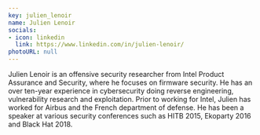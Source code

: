 ```yaml
---
key: julien_lenoir
name: Julien Lenoir
socials:
- icon: linkedin
  link: https://www.linkedin.com/in/julien-lenoir/
photoURL: null
---
```


Julien Lenoir is an offensive security researcher from Intel Product Assurance and Security, where he focuses on firmware security. 
He has an over ten-year experience in cybersecurity doing reverse engineering, vulnerability research and exploitation.
Prior to working for Intel, Julien has worked for Airbus and the French department of defense.
He has been a speaker at various security conferences such as HITB 2015, Ekoparty 2016 and Black Hat 2018.
